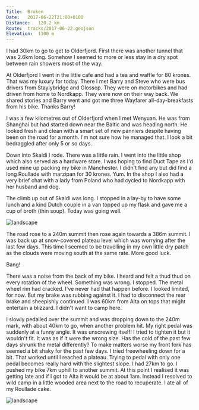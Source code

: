 ```yaml
---
Title:	Broken
Date:	2017-06-22T21:00+0100
Distance:	120.2 km
Route:	tracks/2017-06-22.geojson
Elevation:	1100 m
---
```


I had 30km to go to get to Olderfjord. First there was another tunnel that was 2.6km long. Somehow I seemed to more or less stay in a dry spot between rain showers most of the way.

At Olderfjord I went in the little cafe and had a tea and waffle for 80 krones. That was my luxury for today. There I met Barry and Steve who were bus drivers from Staylybridge and Glossop. They were on motorbikes and had driven from home to Nordkapp. They were now on their way back. We shared stories and Barry went and got me three Wayfarer all-day-breakfasts from his bike. Thanks Barry!

I was a few kilometres out of Olderfjord when I met Wenyuan. He was from Shanghai but had started down near the Baltic and was heading north. He looked fresh and clean with a smart set of new panniers despite having been on the road for a month. I'm not sure how he managed that. I look a bit bedraggled after only 5 or so days. 

Down into Skaidi I rode. There was a little rain. I went into the little shop which also served as a hardware store. I was hoping to find Duct Tape as I'd used mine up packing my bike in Manchester. I didn't find any but did find a long Roullade with marzipan for 30 krones. Yum. In the shop I also had a very brief chat with a lady from Poland who had cycled to Nordkapp with her husband and dog.

The climb up out of Skaidi was long. I stopped in a lay-by to have some lunch and a kind Dutch couple in a van topped up my flask and gave me a cup of broth (thin soup). Today was going well.

![landscape](https://pbs.twimg.com/media/DC88uBuWAAEmo1e?format=jpg "Dutch couple")

The road rose to a 240m summit then rose again towards a 386m summit. I was back up at snow-covered plateau level which was worrying after the last few days. This time I seemed to be travelling in my own little dry patch as the clouds were moving south at the same rate. More good luck.

Bang!

There was a noise from the back of my bike. I heard and felt a thud thud on every rotation of the wheel. Something was wrong. I stopped. The metal wheel rim had cracked. I've never had that happen before. I looked limited, for now. But my brake was rubbing against it. I had to disconnect the rear brake and sheepishly continued. I was 60km from Alta on tops that might entertain a blizzard. I didn't want to camp here.

I slowly pedalled over the summit and was dropping down to the 240m mark, with about 40km to go, when another problem hit. My right pedal was suddenly at a funny angle. It was unscrewing itself! I tried to tighten it but it wouldn't fit. It was as if it were the wrong size. Has the cold of the past few days shrunk the metal differently? To make matters worse my front fork has seemed a bit shaky for the past few days. I tried freewheeling down for a bit. That worked until I reached a plateau. Trying to pedal with only one pedal becomes really hard with the slightest slope. I had 27km to go. I pushed my bike 7km uphill to another summit. At this point I realised it was getting late and if I got to Alta it would be at about 1am. Instead I resolved to wild camp in a little wooded area next to the road to recuperate. I ate all of my Roullade cake.

![landscape](https://pbs.twimg.com/media/DC8rrXzXoAA3Nca?format=jpg "My friend Amy drew this picture of me")

